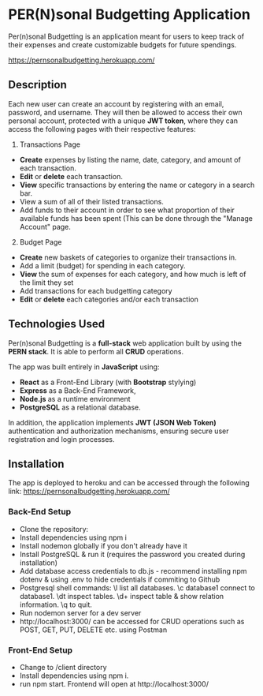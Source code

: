 # PER(N)sonal Budgetting Application

Per(n)sonal Budgetting is an application meant for users to keep track of their expenses and create customizable budgets for future spendings.

https://pernsonalbudgetting.herokuapp.com/

## Description 

Each new user can create an account by registering with an email, password, and username. They will then be allowed to access their own personal account, protected with a unique **JWT token**, where they can access the following pages with their respective features:

1. Transactions Page
* **Create** expenses by listing the name, date, category, and amount of each transaction.
* **Edit** or **delete** each transaction.
* **View** specific transactions by entering the name or category in a search bar.
* View a sum of all of their listed transactions.
* Add funds to their account in order to see what proportion of their available funds has been spent (This can be done through the "Manage Account" page.

2. Budget Page
* **Create** new baskets of categories to organize their transactions in.
* Add a limit (budget) for spending in each category.
* **View** the sum of expenses for each category, and how much is left of the limit they set
* Add transactions for each budgetting category
* **Edit** or **delete** each categories and/or each transaction

## Technologies Used

Per(n)sonal Budgetting is a **full-stack** web application built by using the **PERN stack**. It is able to perform all **CRUD** operations.

The app was built entirely in **JavaScript** using: 
* **React** as a Front-End Library (with **Bootstrap** stylying) 
* **Express** as a Back-End Framework,
* **Node.js** as a runtime environment
* **PostgreSQL** as a relational database. 

In addition, the application implements **JWT (JSON Web Token)** authentication and authorization mechanisms, ensuring secure user registration and login processes.

## Installation

The app is deployed to heroku and can be accessed through the following link: https://pernsonalbudgetting.herokuapp.com/

### Back-End Setup
* Clone the repository: 
* Install dependencies using npm i
* Install nodemon globally if you don't already have it
* Install PostgreSQL & run it (requires the password you created during installation)
* Add database access credentials to db.js - recommend installing npm dotenv & using .env to hide credentials if commiting to Github
* Postgresql shell commands: \l list all databases. \c database1 connect to database1. \dt inspect tables. \d+ inspect table & show relation information. \q to quit.
* Run nodemon server for a dev server
* http://localhost:3000/ can be accessed for CRUD operations such as POST, GET, PUT, DELETE etc. using Postman

### Front-End Setup
* Change to /client directory
* Install dependencies using npm i.
* run npm start. Frontend will open at http://localhost:3000/
